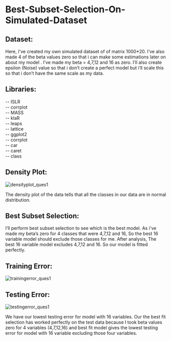# Best-Subset-Selection-On-Simulated-Dataset

## Dataset: 
Here, I've created my own simulated dataset of of matrix 1000*20. I’ve also made 4 of the beta values zero so that i can make some estimations later on about my model . I’ve made my beta = 4,7,12 and 16 as zero. I’ll also create epsilon (Noise) value so that i don’t create a perfect model but i’ll scale this so that i don’t have the same scale as my data.

## Libraries: 
-- ISLR <br/>
-- corrplot <br/>
-- MASS <br/>
-- klaR <br/>
-- leaps <br/>
-- lattice <br/>
-- ggplot2 <br/>
-- corrplot <br/>
-- car <br/>
-- caret <br/>
-- class <br/>

## Density Plot:

![densityplot_ques1](https://user-images.githubusercontent.com/46763031/147999785-e2a8e9d1-e8ff-432d-b08e-6004f51ff590.png)

The density plot of the data tells that all the classes in our data are in normal distribution.

## Best Subset Selection:
I’ll perform best subset selection to see which is the best model. As i've made my beta’s zero for 4 classes that were 4,7,12 and 16, So the best 16 variable model should exclude those classes for me. After analysis, The best 16 variable model excludes 4,7,12 and 16. So our model is fitted perfectly.


## Training Error: 

![trainingerror_ques1](https://user-images.githubusercontent.com/46763031/148000031-65a46783-beef-4a50-b50e-74964b1354ea.png)


## Testing Error:

![testingerror_ques1](https://user-images.githubusercontent.com/46763031/148000048-973eb4e7-2b7b-499f-a4a0-26ce4ecd153a.png)

We have our lowest testing error for model with 16 variables. Our the best fit selection has worked perfectly on the test data because I took beta values zero for 4 variables (4,7,12,16) and best fit model gives the lowest testing error for model with 16 variable excluding those four variables.



